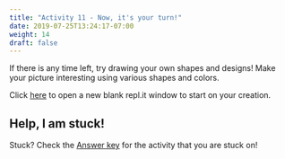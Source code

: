 ```yaml
---
title: "Activity 11 - Now, it's your turn!"
date: 2019-07-25T13:24:17-07:00
weight: 14
draft: false
---
```


If there is any time left, try drawing your own shapes and designs! Make your picture interesting using various shapes and colors.

Click [here](https://repl.it/languages/python_turtle) to open a new blank repl.it window to start on your creation.

## Help, I am stuck!

Stuck? Check the [Answer key](../answer-key.md) for the activity that you are stuck on!
